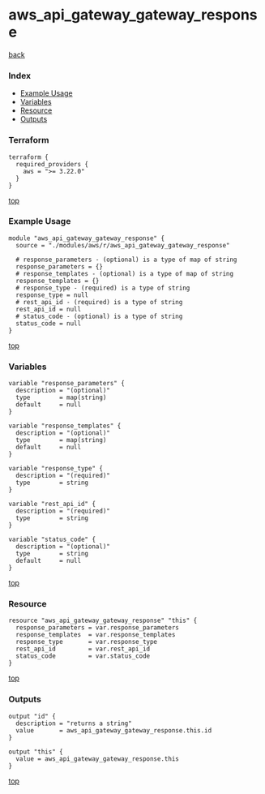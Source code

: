 # aws_api_gateway_gateway_response

[back](../aws.md)

### Index

- [Example Usage](#example-usage)
- [Variables](#variables)
- [Resource](#resource)
- [Outputs](#outputs)

### Terraform

```hcl
terraform {
  required_providers {
    aws = ">= 3.22.0"
  }
}
```

[top](#index)

### Example Usage

```hcl
module "aws_api_gateway_gateway_response" {
  source = "./modules/aws/r/aws_api_gateway_gateway_response"

  # response_parameters - (optional) is a type of map of string
  response_parameters = {}
  # response_templates - (optional) is a type of map of string
  response_templates = {}
  # response_type - (required) is a type of string
  response_type = null
  # rest_api_id - (required) is a type of string
  rest_api_id = null
  # status_code - (optional) is a type of string
  status_code = null
}
```

[top](#index)

### Variables

```hcl
variable "response_parameters" {
  description = "(optional)"
  type        = map(string)
  default     = null
}

variable "response_templates" {
  description = "(optional)"
  type        = map(string)
  default     = null
}

variable "response_type" {
  description = "(required)"
  type        = string
}

variable "rest_api_id" {
  description = "(required)"
  type        = string
}

variable "status_code" {
  description = "(optional)"
  type        = string
  default     = null
}
```

[top](#index)

### Resource

```hcl
resource "aws_api_gateway_gateway_response" "this" {
  response_parameters = var.response_parameters
  response_templates  = var.response_templates
  response_type       = var.response_type
  rest_api_id         = var.rest_api_id
  status_code         = var.status_code
}
```

[top](#index)

### Outputs

```hcl
output "id" {
  description = "returns a string"
  value       = aws_api_gateway_gateway_response.this.id
}

output "this" {
  value = aws_api_gateway_gateway_response.this
}
```

[top](#index)